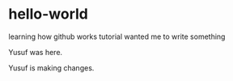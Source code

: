 # hello-world
learning how github works
tutorial wanted me to write something

Yusuf was here.

Yusuf is making changes.
